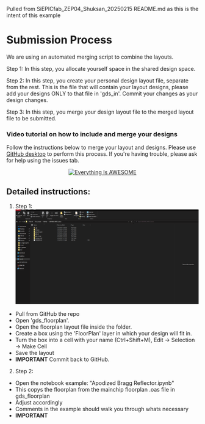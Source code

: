 Pulled from SiEPICfab_ZEP04_Shuksan_20250215 README.md as this is the intent of this example

# Submission Process
We are using an automated merging script to combine the layouts.

Step 1: In this step, you allocate yourself space in the shared design space. 

Step 2: In this step, you create your personal design layout file, separate from the rest. This is the file that will contain your layout designs, please add your designs ONLY to that file in 'gds_in'. Commit your changes as your design changes.

Step 3: In this step, you merge your design layout file to the merged layout file to be submitted.

### Video tutorial on how to include and merge your designs
Follow the instructions below to merge your layout and designs. Please use [GitHub desktop](https://desktop.github.com/) to perform this process. If you're having trouble, please ask for help using the issues tab.

<div align="center">
      <a href="https://www.youtube.com/watch?v=wfUUU6olSxU">
     <img 
      src="https://img.youtube.com/vi/wfUUU6olSxU/0.jpg" 
      alt="Everything Is AWESOME" 
      style="width:50%;">
      </a>
</div>

## Detailed instructions:

1. Step 1:  
![01_floorplan](tutorial/01_floorplan.gif)
  - Pull from GitHub the repo 
  - Open 'gds_floorplan'.
  - Open the floorplan layout file inside the folder.
  - Create a box using the 'FloorPlan' layer in which your design will fit in.
  - Turn the box into a cell with your name (Ctrl+Shift+M), Edit → Selection → Make Cell
  - Save the layout
  - **IMPORTANT** Commit back to GitHub. 

2. Step 2:  
  - Open the notebook example: "Apodized Bragg Reflector.ipynb"
  - This copys the floorplan from the mainchip floorplan .oas file in gds_floorplan
  - Adjust accordingly
  - Comments in the example should walk you through whats necessary
  - **IMPORTANT** 
